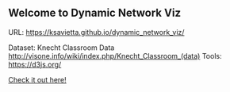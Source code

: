 
## Welcome to Dynamic Network Viz

URL: https://ksavietta.github.io/dynamic_network_viz/

Dataset: Knecht Classroom Data http://visone.info/wiki/index.php/Knecht_Classroom_(data)
Tools: https://d3js.org/

[Check it out here!](index.html)
